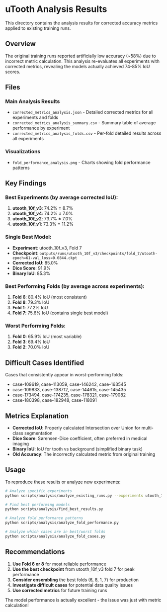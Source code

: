 # uTooth Analysis Results

This directory contains the analysis results for corrected accuracy metrics applied to existing training runs.

## Overview

The original training runs reported artificially low accuracy (~58%) due to incorrect metric calculation. This analysis re-evaluates all experiments with corrected metrics, revealing the models actually achieved 74-85% IoU scores.

## Files

### Main Analysis Results
- `corrected_metrics_analysis.json` - Detailed corrected metrics for all experiments and folds
- `corrected_metrics_analysis_summary.csv` - Summary table of average performance by experiment
- `corrected_metrics_analysis_folds.csv` - Per-fold detailed results across all experiments

### Visualizations
- `fold_performance_analysis.png` - Charts showing fold performance patterns

## Key Findings

### Best Experiments (by average corrected IoU):
1. **utooth_10f_v3**: 74.2% ± 8.7%
2. **utooth_10f_v4**: 74.2% ± 7.0%
3. **utooth_10f_v2**: 73.7% ± 7.0%
4. **utooth_10f_v1**: 73.3% ± 11.2%

### Single Best Model:
- **Experiment**: utooth_10f_v3, Fold 7
- **Checkpoint**: `outputs/runs/utooth_10f_v3/checkpoints/fold_7/utooth-epoch=61-val_loss=0.0844.ckpt`
- **Corrected IoU**: 85.0%
- **Dice Score**: 91.9%
- **Binary IoU**: 85.3%

### Best Performing Folds (by average across experiments):
1. **Fold 6**: 80.4% IoU (most consistent)
2. **Fold 8**: 79.3% IoU
3. **Fold 1**: 77.2% IoU
4. **Fold 7**: 75.6% IoU (contains single best model)

### Worst Performing Folds:
1. **Fold 0**: 65.9% IoU (most variable)
2. **Fold 3**: 69.4% IoU
3. **Fold 2**: 70.0% IoU

## Difficult Cases Identified

Cases that consistently appear in worst-performing folds:
- case-109619, case-113059, case-146242, case-163545
- case-109833, case-138712, case-144615, case-145435
- case-173494, case-174235, case-178321, case-179082
- case-180398, case-182948, case-118091

## Metrics Explanation

- **Corrected IoU**: Properly calculated Intersection over Union for multi-class segmentation
- **Dice Score**: Sørensen-Dice coefficient, often preferred in medical imaging
- **Binary IoU**: IoU for tooth vs background (simplified binary task)
- **Old Accuracy**: The incorrectly calculated metric from original training

## Usage

To reproduce these results or analyze new experiments:

```bash
# Analyze specific experiments
python scripts/analysis/analyze_existing_runs.py --experiments utooth_10f_v3 utooth_10f_v4

# Find best performing models
python scripts/analysis/find_best_results.py

# Analyze fold performance patterns  
python scripts/analysis/analyze_fold_performance.py

# Analyze which cases are in best/worst folds
python scripts/analysis/analyze_fold_cases.py
```

## Recommendations

1. **Use Fold 6 or 8** for most reliable performance
2. **Use the best checkpoint** from utooth_10f_v3 fold 7 for peak performance
3. **Consider ensembling** the best folds (6, 8, 1, 7) for production
4. **Investigate difficult cases** for potential data quality issues
5. **Use corrected metrics** for future training runs

The model performance is actually excellent - the issue was just with metric calculation!